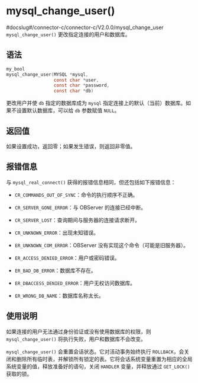 mysql_change_user() 
========================================
#docslug#/connector-c/connector-c/V2.0.0/mysql_change_user
`mysql_change_user()` 更改指定连接的用户和数据库。

语法 
-----------------------

```c
my_bool
mysql_change_user(MYSQL *mysql,
                  const char *user,
                  const char *password,
                  const char *db)
```



更改用户并使 `db` 指定的数据库成为 `mysql` 指定连接上的默认（当前）数据库。如果不设置默认数据库，可以给 `db` 参数赋值 `NULL`。

返回值 
------------------------

如果设置成功，返回零；如果发生错误，则返回非零值。

报错信息 
-------------------------

与 `mysql_real_connect()` 获得的报错信息相同，但还包括如下报错信息：

* `CR_COMMANDS_OUT_OF_SYNC`：命令的执行顺序不正确。

  

* `CR_SERVER_GONE_ERROR`：与 OBServer 的连接已经中断。

  

* `CR_SERVER_LOST`：查询期间与服务器的连接请求断开。

  

* `CR_UNKNOWN_ERROR`：出现未知错误。

  

* `ER_UNKNOWN_COM_ERROR`：OBServer 没有实现这个命令（可能是旧服务器）。

  

* `ER_ACCESS_DENIED_ERROR`：用户或密码错误。

  

* `ER_BAD_DB_ERROR`：数据库不存在。

  

* `ER_DBACCESS_DENIED_ERROR`：用户无权访问数据库。

  

* `ER_WRONG_DB_NAME`：数据库名称太长。

  




使用说明 
-------------------------

如果连接的用户无法通过身份验证或没有使用数据库的权限，则 `mysql_change_user()` 将执行失败，用户和数据库不会改变。

`mysql_change_user()` 会重置会话状态。它对活动事务始终执行 `ROLLBACK`，会关闭和删除所有临时表，并解锁所有锁定的表。它将会话系统变量重置为相应的全局系统变量的值，释放准备好的语句，关闭 `HANDLER` 变量，并释放通过 `GET_LOCK()` 获取的锁。

